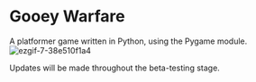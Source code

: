 # **Gooey Warfare**
A platformer game written in Python, using the Pygame module.
![ezgif-7-38e510f1a4](https://github.com/exhaustined/Gooey-Warfare/assets/74151370/5329abf0-0460-4547-8780-f63d4e2ab2d3)

Updates will be made throughout the beta-testing stage.  
